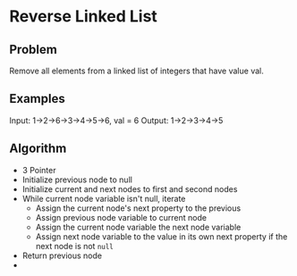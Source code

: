 # Reverse Linked List

## Problem
Remove all elements from a linked list of integers that have value val.

## Examples

Input:  1->2->6->3->4->5->6, val = 6
Output: 1->2->3->4->5

## Algorithm
- 3 Pointer
- Initialize previous node to null
- Initialize current and next nodes to first and second nodes
- While current node variable isn't null, iterate
  + Assign the current node's next property to the previous
  + Assign previous node variable to current node
  + Assign the current node variable the next node variable
  + Assign next node variable to the value in its own next property if the next node is not `null`
- Return previous node
- 